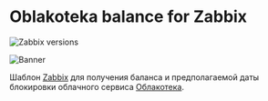 # Oblakoteka balance for Zabbix

![Zabbix versions](https://img.shields.io/badge/Zabbix_versions-5.0-green.svg?style=flat)

![Banner](https://amcad.ru/upload/iblock/6b2/6b262e5338f866fda23b784b4899e2a4.jpg)

Шаблон [Zabbix](https://www.zabbix.com/) для получения баланса и предполагаемой даты блокировки облачного сервиса [Облакотека](https://oblakoteka.ru/).
